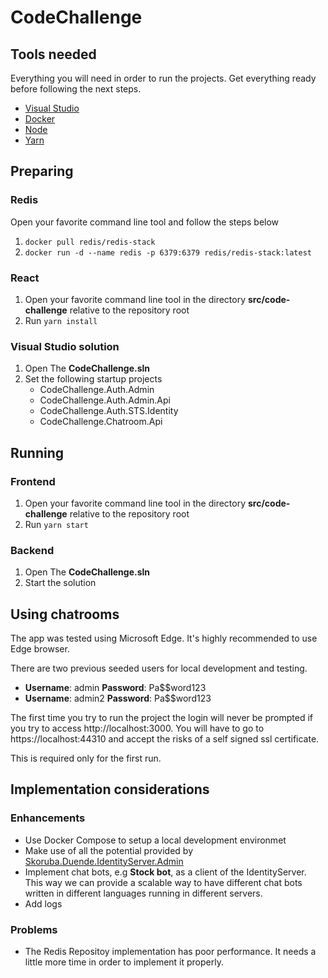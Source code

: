 # CodeChallenge
## Tools needed

Everything you will need in order to run the projects. Get everything ready before following the next steps.
* [Visual Studio](https://visualstudio.microsoft.com/downloads/)
* [Docker](https://www.docker.com/products/docker-desktop/)
* [Node](https://nodejs.org/en/download/)
* [Yarn](https://classic.yarnpkg.com/lang/en/docs/install/#windows-stable)

## Preparing
### Redis

Open your favorite command line tool and follow the steps below
1. `docker pull redis/redis-stack`
2. `docker run -d --name redis -p 6379:6379 redis/redis-stack:latest`

### React

1. Open your favorite command line tool in the directory **src/code-challenge** relative to the repository root
2. Run `yarn install`

### Visual Studio solution

1. Open The **CodeChallenge.sln**
2. Set the following startup projects
   * CodeChallenge.Auth.Admin
   * CodeChallenge.Auth.Admin.Api
   * CodeChallenge.Auth.STS.Identity
   * CodeChallenge.Chatroom.Api

## Running
### Frontend

1. Open your favorite command line tool in the directory **src/code-challenge** relative to the repository root
2. Run `yarn start`

### Backend

1. Open The **CodeChallenge.sln**
2. Start the solution

## Using chatrooms

The app was tested using Microsoft Edge. It's highly recommended to use Edge browser.

There are two previous seeded users for local development and testing.
* **Username**: admin **Password**: Pa$$word123
* **Username**: admin2 **Password**: Pa$$word123

The first time you try to run the project the login will never be prompted if you try to access http://localhost:3000. You will have to go to https://localhost:44310 and accept the risks of a self signed ssl certificate.

This is required only for the first run.

## Implementation considerations
### Enhancements

* Use Docker Compose to setup a local development environmet
* Make use of all the potential provided by [Skoruba.Duende.IdentityServer.Admin]([https://](https://github.com/skoruba/Duende.IdentityServer.Admin))
* Implement chat bots, e.g **Stock bot**, as a client of the IdentityServer. This way we can provide a scalable way to have different chat bots written in different languages running in different servers.
* Add logs

### Problems
* The Redis Repositoy implementation has poor performance. It needs a little more time in order to implement it properly.